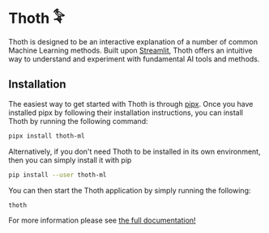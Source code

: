 # Thoth 𓅝

Thoth is designed to be an interactive explanation of a number of common Machine Learning methods. Built upon [Streamlit](https://www.streamlit.io/), Thoth offers an intuitive way to understand and experiment with fundamental AI tools and methods.

## Installation

The easiest way to get started with Thoth is through [pipx](https://pypa.github.io/pipx/). Once you have installed pipx by following their installation instructions, you can install Thoth by running the following command:

```bash
pipx install thoth-ml
```

Alternatively, if you don't need Thoth to be installed in its own environment, then you can simply install it with pip

```bash
pip install --user thoth-ml
```

You can then start the Thoth application by simply running the following:

```bash
thoth
```

<!-- End Inclusion -->

For more information please see [the full documentation!](https://thoth-ml.readthedocs.io/en/latest/)